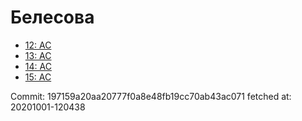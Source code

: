 # Белесова
- [12: AC](12.md)
- [13: AC](13.md)
- [14: AC](14.md)
- [15: AC](15.md)

Commit: 197159a20aa20777f0a8e48fb19cc70ab43ac071
 fetched at: 20201001-120438
